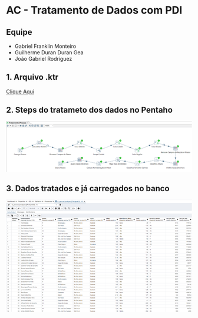 # AC - Tratamento de Dados com PDI

## **Equipe**

- Gabriel Franklin Monteiro
- Guilherme Duran Duran Gea
- João Gabriel Rodriguez

## 1. **Arquivo .ktr**
[Clique Aqui](https://github.com/GuiDDuran/BI-Projects-IBMEC/blob/main/AC%20-%20Tratamento%20de%20Dados%20com%20PDI/Tratamento_Pessoas.ktr)

## 2. **Steps do tratameto dos dados no Pentaho**
  ![image](https://github.com/GuiDDuran/BI-Projects-IBMEC/blob/main/AC%20-%20Tratamento%20de%20Dados%20com%20PDI/Steps%20no%20Pentaho.png)

## 3. **Dados tratados e já carregados no banco**
  ![image](https://github.com/GuiDDuran/BI-Projects-IBMEC/blob/main/AC%20-%20Tratamento%20de%20Dados%20com%20PDI/Dados%20Tratados%20no%20pgAdmin.png)
